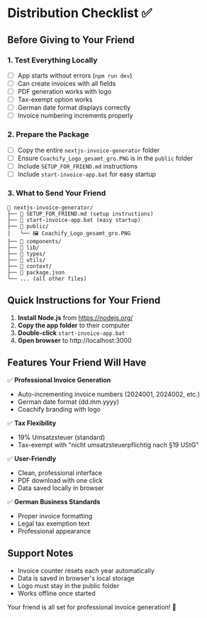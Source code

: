 # Distribution Checklist ✅

## Before Giving to Your Friend

### 1. Test Everything Locally
- [ ] App starts without errors (`npm run dev`)
- [ ] Can create invoices with all fields
- [ ] PDF generation works with logo
- [ ] Tax-exempt option works
- [ ] German date format displays correctly
- [ ] Invoice numbering increments properly

### 2. Prepare the Package
- [ ] Copy the entire `nextjs-invoice-generator` folder
- [ ] Ensure `Coachify_Logo_gesamt_gro.PNG` is in the `public` folder
- [ ] Include `SETUP_FOR_FRIEND.md` instructions
- [ ] Include `start-invoice-app.bat` for easy startup

### 3. What to Send Your Friend
```
📁 nextjs-invoice-generator/
├── 📄 SETUP_FOR_FRIEND.md (setup instructions)
├── 📄 start-invoice-app.bat (easy startup)
├── 📁 public/
│   └── 🖼️ Coachify_Logo_gesamt_gro.PNG
├── 📁 components/
├── 📁 lib/
├── 📁 types/
├── 📁 utils/
├── 📁 context/
├── 📄 package.json
└── ... (all other files)
```

## Quick Instructions for Your Friend

1. **Install Node.js** from https://nodejs.org/
2. **Copy the app folder** to their computer
3. **Double-click** `start-invoice-app.bat`
4. **Open browser** to http://localhost:3000

## Features Your Friend Will Have

✅ **Professional Invoice Generation**
- Auto-incrementing invoice numbers (2024001, 2024002, etc.)
- German date format (dd.mm.yyyy)
- Coachify branding with logo

✅ **Tax Flexibility**
- 19% Umsatzsteuer (standard)
- Tax-exempt with "nicht umsatzsteuerpflichtig nach §19 UStG"

✅ **User-Friendly**
- Clean, professional interface
- PDF download with one click
- Data saved locally in browser

✅ **German Business Standards**
- Proper invoice formatting
- Legal tax exemption text
- Professional appearance

## Support Notes

- Invoice counter resets each year automatically
- Data is saved in browser's local storage
- Logo must stay in the public folder
- Works offline once started

Your friend is all set for professional invoice generation! 🎉
